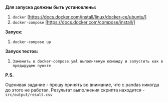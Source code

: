 **Для запуска должны быть установлены:**

1. `docker` [https://docs.docker.com/install/linux/docker-ce/ubuntu/]
2. `docker-compose` [https://docs.docker.com/compose/install/]

**Запуск:**

1. ``docker-compose up``

**Запуск тестов:**

1. ``Заменить в docker-compose.yml выполняемую команду и запустить как в предыдущем пункте``


**P.S.**

Оценивая задание - прошу принять во внимание, что с pandas никогда до этого не работал.
Результат выполнения скрипта находится - `src/output/result.csv`